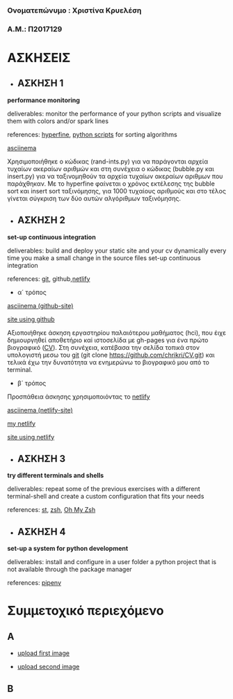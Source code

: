 ### Ονοματεπώνυμο : Χριστίνα Κρυελέση 
### Α.Μ.: Π2017129


# ΑΣΚΗΣΕΙΣ

* ## ΑΣΚΗΣΗ 1
**performance monitoring**

deliverables: monitor the performance of your python scripts and visualize them with colors and/or spark lines

references: [hyperfine](https://github.com/sharkdp/hyperfine), [python scripts](https://medium.com/@george.seif94/a-tour-of-the-top-5-sorting-algorithms-with-python-code-43ea9aa02889) for sorting algorithms

[asciinema](https://asciinema.org/a/JvpO6wWi3Dt9YaQ8d7Qs3iYis)

  Χρησιμοποιήθηκε ο κώδικας (rand-ints.py) για να παράγονται αρχεία τυχαίων ακεραίων αριθμών και στη συνέχεια ο κώδικας (bubble.py και insert.py)  για να ταξινομηθούν τα αρχεία τυχαίων ακεραίων αριθμων που παράχθηκαν. Με το hyperfine φαίνεται ο χρόνος εκτέλεσης της bubble sort και insert sort ταξινόμησης, για 1000 τυχαίους αριθμούς και στο τέλος γίνεται σύγκριση των δύο αυτών αλγόριθμων ταξινόμησης.



* ## ΑΣΚΗΣΗ 2
**set-up continuous integration**

deliverables: build and deploy your static site and your cv dynamically every time you make a small change in the source files set-up continuous integration 

references: [git](https://git-scm.com/book/en/v2/Git-Basics-Getting-a-Git-Repository), github,[netlify](https://www.netlify.com/)

* α´ τρόπος

[asciinema (github-site)](https://asciinema.org/a/TNefNv850tRrTi00tcoYwJ0Xb)

[site using github](https://chrikri.github.io/CV/)

Αξιοποιήθηκε άσκηση εργαστηρίου παλαιότερου μαθήματος (hci), που έιχε δημιουργηθεί αποθετήριο καi ιστοσελίδα με gh-pages για ένα πρώτο βιογραφικό ([CV](https://github.com/chrikri/CV)). Στη συνέχεια, κατέβασα την σελίδα τοπικά στον υπολογιστή μεσω του [git](https://git-scm.com/book/en/v2/Git-Basics-Getting-a-Git-Repository) (git clone https://github.com/chrikri/CV.git) και τελικά έχω την δυνατότητα να ενημερώνω το βιογραφικό μου από το terminal.


* β´ τρόπος

Προσπάθεια άσκησης χρησιμοποιόντας το [netlify](https://www.netlify.com/)

[asciinema (netlify-site)](https://asciinema.org/a/FLhBk5CrbOTPppUEjnkZjaPJl)

[my netlify](https://app.netlify.com/sites/chrikri/overview)

[site using netlify](https://chrikri.netlify.com/3)



* ## ΑΣΚΗΣΗ 3
**try different terminals and shells**

deliverables: repeat some of the previous exercises with a different terminal-shell and create a custom configuration that fits your needs

references: [st](https://github.com/LukeSmithxyz/st), [zsh](https://linuxconfig.org/learn-the-basics-of-the-zsh-shell), [Oh My Zsh](https://github.com/ohmyzsh/ohmyzsh)



* ## ΑΣΚΗΣΗ 4
**set-up a system for python development**

deliverables: install and configure in a user folder a python project that is not available through the package manager

references: [pipenv](https://pipenv.pypa.io/en/latest/)



# Συμμετοχικό περιεχόμενο


## A

- [upload first image](https://github.com/chrikri/gr/blob/gh-pages/_gallery/logo-language.md)


- [upload second image](https://github.com/chrikri/gr/blob/gh-pages/_gallery/smartwatch-sw.md)

## B
